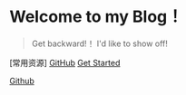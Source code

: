 
<!-- _coverpage.md -->
# Welcome to my Blog！

> Get backward!！ I'd like to show off!


[常用资源]
[GitHub](https://github.com/acodeliker/)
[Get Started](#README) 
 
<a href="https://github.com/acodeliker/acodeliker.github.io">Github</a>
<!-- <a href="#/Chap1/zh-CN/test">Get Started</a> -->

 
